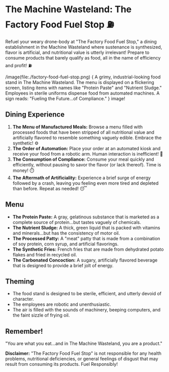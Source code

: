 # The Machine Wasteland: The Factory Food Fuel Stop ⛽

Refuel your weary drone-body at "The Factory Food Fuel Stop," a dining establishment in the Machine Wasteland where sustenance is synthesized, flavor is artificial, and nutritional value is utterly irrelevant! Prepare to consume products that barely qualify as food, all in the name of efficiency and profit! ⛽

/image(file:./factory-food-fuel-stop.png) {
A grimy, industrial-looking food stand in The Machine Wasteland. The menu is displayed on a flickering screen, listing items with names like "Protein Paste" and "Nutrient Sludge." Employees in sterile uniforms dispense food from automated machines. A sign reads: "Fueling the Future...of Compliance."
} image!

## Dining Experience

1.  **The Menu of Manufactured Meals:** Browse a menu filled with processed foods that have been stripped of all nutritional value and artificially flavored to resemble something vaguely edible. Embrace the synthetic! ⚙️
2.  **The Order of Automation:** Place your order at an automated kiosk and receive your food from a robotic arm. Human interaction is inefficient! 🤖
3.  **The Consumption of Compliance:** Consume your meal quickly and efficiently, without pausing to savor the flavor (or lack thereof). Time is money! ⏱️
4.  **The Aftermath of Artificiality:** Experience a brief surge of energy followed by a crash, leaving you feeling even more tired and depleted than before. Repeat as needed! 😴

## Menu

*   **The Protein Paste:** A gray, gelatinous substance that is marketed as a complete source of protein...but tastes vaguely of chemicals.
*   **The Nutrient Sludge:** A thick, green liquid that is packed with vitamins and minerals...but has the consistency of motor oil.
*   **The Processed Patty:** A "meat" patty that is made from a combination of soy protein, corn syrup, and artificial flavorings.
*   **The Synthetic Fries:** French fries that are made from dehydrated potato flakes and fried in recycled oil.
*   **The Carbonated Concoction:** A sugary, artificially flavored beverage that is designed to provide a brief jolt of energy.

## Theming

*   The food stand is designed to be sterile, efficient, and utterly devoid of character.
*   The employees are robotic and unenthusiastic.
*   The air is filled with the sounds of machinery, beeping computers, and the faint sizzle of frying oil.

## Remember!

"You are what you eat...and in The Machine Wasteland, you are a product."

**Disclaimer:** "The Factory Food Fuel Stop" is not responsible for any health problems, nutritional deficiencies, or general feelings of disgust that may result from consuming its products. Fuel Responsibly!